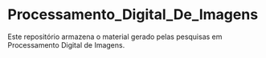 Processamento_Digital_De_Imagens
================================

Este repositório armazena o material gerado pelas pesquisas em Processamento Digital de Imagens.
